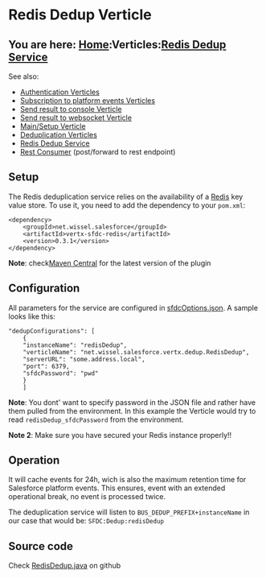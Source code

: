 # Redis Dedup Verticle

## You are here: [Home](../index.md):Verticles:[Redis Dedup Service](redis.md)

See also:

- [Authentication Verticles](auth.md)
- [Subscription to platform events Verticles](platform.md)
- [Send result to console Verticle](console.md)
- [Send result to websocket Verticle](websocket.md)
- [Main/Setup Verticle](main.md)
- [Deduplication Verticles](dedup.md)
- [Redis Dedup Service](redis.md)
- [Rest Consumer](restconsumer.md) (post/forward to rest endpoint)

## Setup

The Redis deduplication service relies on the availability of a [Redis](https://redis.io/) key value store.
To use it, you need to add the dependency to your `pom.xml`:

```
<dependency>
	<groupId>net.wissel.salesforce</groupId>
	<artifactId>vertx-sfdc-redis</artifactId>
	<version>0.3.1</version>
</dependency>
```

**Note**: check[Maven Central](https://search.maven.org/#search%7Cga%7C1%7Cg%3A%22net.wissel.salesforce%22) for the latest version of the plugin

## Configuration

All parameters for the service are configured in [sfdcOptions.json](../configure.md). A sample looks like this:

```
"dedupConfigurations": [
    {
    "instanceName": "redisDedup",
    "verticleName": "net.wissel.salesforce.vertx.dedup.RedisDedup",
    "serverURL": "some.address.local",
    "port": 6379,
    "sfdcPassword": "pwd"
    }
    ]
```

**Note**: You dont' want to specify password in the JSON file and rather have them pulled from the environment.
In this example the Verticle would try to read `redisDedup_sfdcPassword` from the environment.

**Note 2**: Make sure you have secured your Redis instance properly!!


## Operation
It will cache events for 24h, wich is also the maximum retention time for Salesforce platform events.
This ensures, event with an extended operational break, no event is processed twice.

The deduplication service will listen to `BUS_DEDUP_PREFIX+instanceName` in our case that would be:
`SFDC:Dedup:redisDedup`

## Source code

Check [RedisDedup.java](https://github.com/Stwissel/vertx-sfdc-platformevents/blob/master/vertx-sfdc-redis/src/main/java/net/wissel/salesforce/vertx/dedup/RedisDedup.java) on github